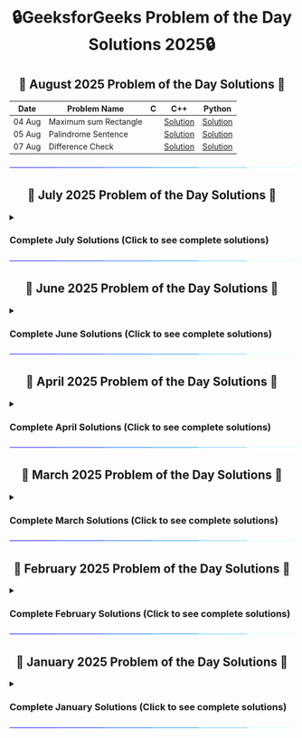 <h1 align = 'center'>🔒GeeksforGeeks Problem of the Day Solutions 2025🔒</h1>


<div style="margin-top: 20px;">
  <h2 align = 'center'>📅 August 2025 Problem of the Day Solutions 📅</h2>
    <!--  <details>
    <summary><h3>Complete August Solutions (Click to see complete solutions)</h3></summary>  -->
  <div align = 'center'>
 
   
  | Date    | Problem Name              | C        |  C++     | Python   |
  |---------|---------------------------|----------|----------|----------|
  | 04 Aug  | Maximum sum Rectangle |  | [Solution](https://github.com/prakharmishra2002/GFG-POTD-Solution/blob/main/August%202025/04.cpp) | [Solution](https://github.com/prakharmishra2002/GFG-POTD-Solution/blob/main/August%202025/04.py) |
  | 05 Aug  | Palindrome Sentence |  | [Solution](https://github.com/prakharmishra2002/GFG-POTD-Solution/blob/main/August%202025/05.cpp) | [Solution](https://github.com/prakharmishra2002/GFG-POTD-Solution/blob/main/August%202025/05.py) |
  | 07 Aug  | Difference Check |  | [Solution](https://github.com/prakharmishra2002/GFG-POTD-Solution/blob/main/August%202025/07.cpp) | [Solution](https://github.com/prakharmishra2002/GFG-POTD-Solution/blob/main/August%202025/07.py) |

  </div> 
  <!-- </details> -->
   <img align="center" src="https://github.com/prakharmishra2002/Leet-Code-POTD-Solutions/blob/main/SparkleLine.gif" alt="Coding" height="10">
</div>


<div style="margin-top: 20px;">
  <h2 align = 'center'>📅 July 2025 Problem of the Day Solutions 📅</h2>
    <details>
    <summary><h3>Complete July Solutions (Click to see complete solutions)</h3></summary>  
  <div align = 'center'>
 
   
  | Date    | Problem Name              | C        |  C++     | Python   |
  |---------|---------------------------|----------|----------|----------|
  | 03 Jul  | Longest Substring with K Uniques |  | [Solution](https://github.com/prakharmishra2002/GFG-POTD-Solution/blob/main/July%202025/03.cpp) | [Solution](https://github.com/prakharmishra2002/GFG-POTD-Solution/blob/main/July%202025/03.py) |
  | 04 Jul  | Subarrays With At Most K Distinct Integers |  | [Solution](https://github.com/prakharmishra2002/GFG-POTD-Solution/blob/main/July%202025/04.cpp) | [Solution](https://github.com/prakharmishra2002/GFG-POTD-Solution/blob/main/July%202025/04.py) |
  | 06 Jul  | Maximum Sum Combination |  | [Solution](https://github.com/prakharmishra2002/GFG-POTD-Solution/blob/main/July%202025/05.cpp) | [Solution](https://github.com/prakharmishra2002/GFG-POTD-Solution/blob/main/July%202025/05.py) |
  | 07 Jul  | Next Greater Element in Circular Array |  | [Solution](https://github.com/prakharmishra2002/GFG-POTD-Solution/blob/main/July%202025/07.cpp) | [Solution](https://github.com/prakharmishra2002/GFG-POTD-Solution/blob/main/July%202025/07.py) |
  | 08 Jul  | Next element with greater frequency |  | [Solution](https://github.com/prakharmishra2002/GFG-POTD-Solution/blob/main/July%202025/08.cpp) | [Solution](https://github.com/prakharmishra2002/GFG-POTD-Solution/blob/main/July%202025/08.py) |
  | 09 Jul  | Sum of subarray minimum |  | [Solution](https://github.com/prakharmishra2002/GFG-POTD-Solution/blob/main/July%202025/09.cpp) | [Solution](https://github.com/prakharmishra2002/GFG-POTD-Solution/blob/main/July%202025/09.py) |
  | 11 Jul  | Trail of ones |  | [Solution](https://github.com/prakharmishra2002/GFG-POTD-Solution/blob/main/July%202025/11.cpp) | [Solution](https://github.com/prakharmishra2002/GFG-POTD-Solution/blob/main/July%202025/11.py) |
  | 12 Jul  | Gold Mine Problem |  | [Solution](https://github.com/prakharmishra2002/GFG-POTD-Solution/blob/main/July%202025/12.cpp) | [Solution](https://github.com/prakharmishra2002/GFG-POTD-Solution/blob/main/July%202025/12.py) |
  | 23 Jul  | Sum of Subarrays |  | [Solution](https://github.com/prakharmishra2002/GFG-POTD-Solution/blob/main/July%202025/23.cpp) | [Solution](https://github.com/prakharmishra2002/GFG-POTD-Solution/blob/main/July%202025/23.py) |
  | 24 Jul  | Last Moment Before All Ants Fall Out |  | [Solution](https://github.com/prakharmishra2002/GFG-POTD-Solution/blob/main/July%202025/24.cpp) | [Solution](https://github.com/prakharmishra2002/GFG-POTD-Solution/blob/main/July%202025/24.py) |
  | 25 Jul  | Max Circular Subarray Sum |  | [Solution](https://github.com/prakharmishra2002/GFG-POTD-Solution/blob/main/July%202025/25.cpp) | [Solution](https://github.com/prakharmishra2002/GFG-POTD-Solution/blob/main/July%202025/25.py) |
  | 26 Jul  | Majority Element II |  | [Solution](https://github.com/prakharmishra2002/GFG-POTD-Solution/blob/main/July%202025/26.cpp) | [Solution](https://github.com/prakharmishra2002/GFG-POTD-Solution/blob/main/July%202025/26.py) |
  | 28 Jul  | Make Matrix Beautiful | [Solution](https://github.com/prakharmishra2002/GFG-POTD-Solution/blob/main/July%202025/28.c) | [Solution](https://github.com/prakharmishra2002/GFG-POTD-Solution/blob/main/July%202025/28.cpp) | [Solution](https://github.com/prakharmishra2002/GFG-POTD-Solution/blob/main/July%202025/28.py) |
  | 31 Jul  | Powerful Integer |  | [Solution](https://github.com/prakharmishra2002/GFG-POTD-Solution/blob/main/July%202025/31.cpp) | [Solution](https://github.com/prakharmishra2002/GFG-POTD-Solution/blob/main/July%202025/31.py) |

  </div> 
  </details> 
   <img align="center" src="https://github.com/prakharmishra2002/Leet-Code-POTD-Solutions/blob/main/SparkleLine.gif" alt="Coding" height="10">
</div>



<div style="margin-top: 20px;">
  <h2 align = 'center'>📅 June 2025 Problem of the Day Solutions 📅</h2>
      <details>
    <summary><h3>Complete June Solutions (Click to see complete solutions)</h3></summary>
  <div align = 'center'>
 
   
  | Date    | Problem Name              | C        |  C++     | Python   |
  |---------|---------------------------|----------|----------|----------|
  | 01 Jun  | Count pairs Sum in matrices |  | [Solution](https://github.com/prakharmishra2002/GFG-POTD-Solution/blob/main/June%202025/01.cpp) | [Solution](https://github.com/prakharmishra2002/GFG-POTD-Solution/blob/main/June%202025/01.py) |
  | 02 Jun  | Unique Paths in a Grid |  | [Solution](https://github.com/prakharmishra2002/GFG-POTD-Solution/blob/main/June%202025/02.cpp) | [Solution](https://github.com/prakharmishra2002/GFG-POTD-Solution/blob/main/June%202025/02.py) |
  | 03 Jun  | Substrings with K Distinct |  | [Solution](https://github.com/prakharmishra2002/GFG-POTD-Solution/blob/main/June%202025/03.cpp) | [Solution](https://github.com/prakharmishra2002/GFG-POTD-Solution/blob/main/June%202025/03.py) |
  | 04 Jun  | LCS of three Strings |  | [Solution](https://github.com/prakharmishra2002/GFG-POTD-Solution/blob/main/June%202025/04.cpp) | [Solution](https://github.com/prakharmishra2002/GFG-POTD-Solution/blob/main/June%202025/04.py) |
  | 05 Jun  | Count the paths |  | [Solution](https://github.com/prakharmishra2002/GFG-POTD-Solution/blob/main/June%202025/05.cpp) | [Solution](https://github.com/prakharmishra2002/GFG-POTD-Solution/blob/main/June%202025/05.py) |
  | 06 Jun  | Search Pattern (Rabin-Karp Algorithm) |  | [Solution](https://github.com/prakharmishra2002/GFG-POTD-Solution/blob/main/June%202025/06.cpp) | [Solution](https://github.com/prakharmishra2002/GFG-POTD-Solution/blob/main/June%202025/06.py) |
  | 07 Jun  | Longest Span in two Binary Arrays |  | [Solution](https://github.com/prakharmishra2002/GFG-POTD-Solution/blob/main/June%202025/07.cpp) | [Solution](https://github.com/prakharmishra2002/GFG-POTD-Solution/blob/main/June%202025/07.py) |
  | 08 Jun  | Sum-String |  | [Solution](https://github.com/prakharmishra2002/GFG-POTD-Solution/blob/main/June%202025/08.cpp) | [Solution](https://github.com/prakharmishra2002/GFG-POTD-Solution/blob/main/June%202025/08.py) |
  | 09 Jun  | BST with Dead End |  | [Solution](https://github.com/prakharmishra2002/GFG-POTD-Solution/blob/main/June%202025/09.cpp) | [Solution](https://github.com/prakharmishra2002/GFG-POTD-Solution/blob/main/June%202025/09.py) |
  | 10 Jun  | Exactly one swap |  | [Solution](https://github.com/prakharmishra2002/GFG-POTD-Solution/blob/main/June%202025/10.cpp) | [Solution](https://github.com/prakharmishra2002/GFG-POTD-Solution/blob/main/June%202025/10.py) |
  | 11 Jun  | Remove the balls |  | [Solution](https://github.com/prakharmishra2002/GFG-POTD-Solution/blob/main/June%202025/11.cpp) | [Solution](https://github.com/prakharmishra2002/GFG-POTD-Solution/blob/main/June%202025/11.py) |
  | 12 Jun  | K closest elements |  | [Solution](https://github.com/prakharmishra2002/GFG-POTD-Solution/blob/main/June%202025/12.cpp) | [Solution](https://github.com/prakharmishra2002/GFG-POTD-Solution/blob/main/June%202025/12.py) |
  | 13 Jun  | Koko Eating Bananas |  | [Solution](https://github.com/prakharmishra2002/GFG-POTD-Solution/blob/main/June%202025/13.cpp) | [Solution](https://github.com/prakharmishra2002/GFG-POTD-Solution/blob/main/June%202025/13.py) |
  | 14 Jun  | Symmetric Tree |  | [Solution](https://github.com/prakharmishra2002/GFG-POTD-Solution/blob/main/June%202025/14.cpp) | [Solution](https://github.com/prakharmishra2002/GFG-POTD-Solution/blob/main/June%202025/14.py) |
  | 16 Jun  | Equalize the Towers |  | [Solution](https://github.com/prakharmishra2002/GFG-POTD-Solution/blob/main/June%202025/16.cpp) | [Solution](https://github.com/prakharmishra2002/GFG-POTD-Solution/blob/main/June%202025/16.py) |
  | 17 Jun  | Coin Piles |  | [Solution](https://github.com/prakharmishra2002/GFG-POTD-Solution/blob/main/June%202025/17.cpp) | [Solution](https://github.com/prakharmishra2002/GFG-POTD-Solution/blob/main/June%202025/17.py) |
  | 20 Jun  | Group Balls by Sequence |  | [Solution](https://github.com/prakharmishra2002/GFG-POTD-Solution/blob/main/June%202025/20.cpp) | [Solution](https://github.com/prakharmishra2002/GFG-POTD-Solution/blob/main/June%202025/20.py) |
  | 21 Jun  | Police and Thieves |  | [Solution](https://github.com/prakharmishra2002/GFG-POTD-Solution/blob/main/June%202025/21.cpp) | [Solution](https://github.com/prakharmishra2002/GFG-POTD-Solution/blob/main/June%202025/21.py) |
  | 24 Jun  | Lexicographically Largest String After K Deletions |  | [Solution](https://github.com/prakharmishra2002/GFG-POTD-Solution/blob/main/June%202025/24.cpp) | [Solution](https://github.com/prakharmishra2002/GFG-POTD-Solution/blob/main/June%202025/24.py) |
  | 26 Jun  | Game with String |  | [Solution](https://github.com/prakharmishra2002/GFG-POTD-Solution/blob/main/June%202025/26.cpp) | [Solution](https://github.com/prakharmishra2002/GFG-POTD-Solution/blob/main/June%202025/26.py) |
  | 30 Jun  | Max min Height |  | [Solution](https://github.com/prakharmishra2002/GFG-POTD-Solution/blob/main/June%202025/30.cpp) | [Solution](https://github.com/prakharmishra2002/GFG-POTD-Solution/blob/main/June%202025/30.py) |

  </div> 
  </details>
   <img align="center" src="https://github.com/prakharmishra2002/Leet-Code-POTD-Solutions/blob/main/SparkleLine.gif" alt="Coding" height="10">
</div>



<div style="margin-top: 20px;">
  <h2 align = 'center'>📅 April 2025 Problem of the Day Solutions 📅</h2>
      <details>
    <summary><h3>Complete April Solutions (Click to see complete solutions)</h3></summary>

  <div align = 'center'>
 
   
  | Date    | Problem Name              | C        |  C++     | Python   |
  |---------|---------------------------|----------|----------|----------|
  | 01 Apr  | DFS of Graph |  | [Solution](https://github.com/prakharmishra2002/GFG-POTD-Solution/blob/main/April%202025/01.cpp) | [Solution](https://github.com/prakharmishra2002/GFG-POTD-Solution/blob/main/April%202025/01.py) |
  | 02 Apr  | BFS of graph |  | [Solution](https://github.com/prakharmishra2002/GFG-POTD-Solution/blob/main/April%202025/02.cpp) | [Solution](https://github.com/prakharmishra2002/GFG-POTD-Solution/blob/main/April%202025/02.py) |
  | 03 Apr  | Rotten Oranges |  | [Solution](https://github.com/prakharmishra2002/GFG-POTD-Solution/blob/main/April%202025/03.cpp) | [Solution](https://github.com/prakharmishra2002/GFG-POTD-Solution/blob/main/April%202025/03.py) |
  | 04 Apr  | Undirected Graph Cycle |  | [Solution](https://github.com/prakharmishra2002/GFG-POTD-Solution/blob/main/April%202025/04.cpp) | [Solution](https://github.com/prakharmishra2002/GFG-POTD-Solution/blob/main/April%202025/04.py) |
  | 05 Apr  | Find the number of islands |  | [Solution](https://github.com/prakharmishra2002/GFG-POTD-Solution/blob/main/April%202025/05.cpp) | [Solution](https://github.com/prakharmishra2002/GFG-POTD-Solution/blob/main/April%202025/05.py) |
  | 06 Apr  | Topological Sort |  | [Solution](https://github.com/prakharmishra2002/GFG-POTD-Solution/blob/main/April%202025/06.cpp) | [Solution](https://github.com/prakharmishra2002/GFG-POTD-Solution/blob/main/April%202025/06.py) |
  | 07 Apr  | Directed Graph Cycle | [Solution](https://github.com/prakharmishra2002/GFG-POTD-Solution/blob/main/April%202025/07.c) | [Solution](https://github.com/prakharmishra2002/GFG-POTD-Solution/blob/main/April%202025/07.cpp) | [Solution](https://github.com/prakharmishra2002/GFG-POTD-Solution/blob/main/April%202025/07.py) |
  | 08 Apr  | Bridge edge in a graph |  | [Solution](https://github.com/prakharmishra2002/GFG-POTD-Solution/blob/main/April%202025/08.cpp) | [Solution](https://github.com/prakharmishra2002/GFG-POTD-Solution/blob/main/April%202025/08.py) |
  | 09 Apr  | Articulation Point - II |  | [Solution](https://github.com/prakharmishra2002/GFG-POTD-Solution/blob/main/April%202025/09.cpp) | [Solution](https://github.com/prakharmishra2002/GFG-POTD-Solution/blob/main/April%202025/09.py) |
  | 10 Apr  | Minimum cost to connect all houses in a city |  | [Solution](https://github.com/prakharmishra2002/GFG-POTD-Solution/blob/main/April%202025/10.cpp) | [Solution](https://github.com/prakharmishra2002/GFG-POTD-Solution/blob/main/April%202025/10.py) |
  | 11 Apr  | Dijkstra Algorithm |  | [Solution](https://github.com/prakharmishra2002/GFG-POTD-Solution/blob/main/April%202025/11.cpp) | [Solution](https://github.com/prakharmishra2002/GFG-POTD-Solution/blob/main/April%202025/11.py) |
  | 12 Apr  | Flood fill Algorithm |  | [Solution](https://github.com/prakharmishra2002/GFG-POTD-Solution/blob/main/April%202025/12.cpp) | [Solution](https://github.com/prakharmishra2002/GFG-POTD-Solution/blob/main/April%202025/12.py) |
  | 13 Apr  | Clone an Undirected Graph |  | [Solution](https://github.com/prakharmishra2002/GFG-POTD-Solution/blob/main/April%202025/13.cpp) | [Solution](https://github.com/prakharmishra2002/GFG-POTD-Solution/blob/main/April%202025/13.py) |
  | 14 Apr  | Alien Dictionary |  | [Solution](https://github.com/prakharmishra2002/GFG-POTD-Solution/blob/main/April%202025/14.cpp) | [Solution](https://github.com/prakharmishra2002/GFG-POTD-Solution/blob/main/April%202025/14.py) |
  | 15 Apr  | Bellman-Ford |  | [Solution](https://github.com/prakharmishra2002/GFG-POTD-Solution/blob/main/April%202025/15.cpp) | [Solution](https://github.com/prakharmishra2002/GFG-POTD-Solution/blob/main/April%202025/15.py) |
  | 16 Apr  | Floyd Warshall |  | [Solution](https://github.com/prakharmishra2002/GFG-POTD-Solution/blob/main/April%202025/16.cpp) | [Solution](https://github.com/prakharmishra2002/GFG-POTD-Solution/blob/main/April%202025/16.py) |
  | 17 Apr  | Minimum Weight Cycle |  | [Solution](https://github.com/prakharmishra2002/GFG-POTD-Solution/blob/main/April%202025/17.cpp) | [Solution](https://github.com/prakharmishra2002/GFG-POTD-Solution/blob/main/April%202025/17.py) |
  | 18 Apr  | Implement Trie |  | [Solution](https://github.com/prakharmishra2002/GFG-POTD-Solution/blob/main/April%202025/18.cpp) | [Solution](https://github.com/prakharmishra2002/GFG-POTD-Solution/blob/main/April%202025/18.py) |
  | 19 Apr  | Maximum XOR of two numbers in an array |  | [Solution](https://github.com/prakharmishra2002/GFG-POTD-Solution/blob/main/April%202025/19.cpp) | [Solution](https://github.com/prakharmishra2002/GFG-POTD-Solution/blob/main/April%202025/19.py) |
  | 20 Apr  | Find Only Repetitive Element from 1 to n-1 |  | [Solution](https://github.com/prakharmishra2002/GFG-POTD-Solution/blob/main/April%202025/20.cpp) | [Solution](https://github.com/prakharmishra2002/GFG-POTD-Solution/blob/main/April%202025/20.py) |
  | 21 Apr  | Missing in Array |  | [Solution](https://github.com/prakharmishra2002/GFG-POTD-Solution/blob/main/April%202025/21.cpp) | [Solution](https://github.com/prakharmishra2002/GFG-POTD-Solution/blob/main/April%202025/21.py) |
  | 22 Apr  | Unique Number I |  | [Solution](https://github.com/prakharmishra2002/GFG-POTD-Solution/blob/main/April%202025/22.cpp) | [Solution](https://github.com/prakharmishra2002/GFG-POTD-Solution/blob/main/April%202025/22.py) |
  | 23 Apr  | Unique Number II |  | [Solution](https://github.com/prakharmishra2002/GFG-POTD-Solution/blob/main/April%202025/23.cpp) | [Solution](https://github.com/prakharmishra2002/GFG-POTD-Solution/blob/main/April%202025/23.py) |
  | 24 Apr  | Unique Number III |  | [Solution](https://github.com/prakharmishra2002/GFG-POTD-Solution/blob/main/April%202025/24.cpp) | [Solution](https://github.com/prakharmishra2002/GFG-POTD-Solution/blob/main/April%202025/24.py) |
  | 26 Apr  | Is Binary Tree Heap | [Solution](https://github.com/prakharmishra2002/GFG-POTD-Solution/blob/main/April%202025/26.c) | [Solution](https://github.com/prakharmishra2002/GFG-POTD-Solution/blob/main/April%202025/26.cpp) | [Solution](https://github.com/prakharmishra2002/GFG-POTD-Solution/blob/main/April%202025/26.py) |
  | 27 Apr  | Multiply two strings |  | [Solution](https://github.com/prakharmishra2002/GFG-POTD-Solution/blob/main/April%202025/27.cpp) | [Solution](https://github.com/prakharmishra2002/GFG-POTD-Solution/blob/main/April%202025/27.py) |

  </div> 
  </details>
   <img align="center" src="https://github.com/prakharmishra2002/Leet-Code-POTD-Solutions/blob/main/SparkleLine.gif" alt="Coding" height="10">
</div>



<div style="margin-top: 20px;">
  <h2 align = 'center'>📅 March 2025 Problem of the Day Solutions 📅</h2>
    <details>
    <summary><h3>Complete March Solutions (Click to see complete solutions)</h3></summary>
   
  <div align = 'center'>
    
  | Date    | Problem Name              | C        |  C++     | Python   |
  |---------|---------------------------|----------|----------|----------|
  | 01 Mar  | Decode the string |  | [Solution](https://github.com/prakharmishra2002/GFG-POTD-Solution/blob/main/March%202025/01.cpp) | [Solution](https://github.com/prakharmishra2002/GFG-POTD-Solution/blob/main/March%202025/01.py) |
  | 02 Mar  | K Sized Subarray Maximum |  | [Solution](https://github.com/prakharmishra2002/GFG-POTD-Solution/blob/main/March%202025/02.cpp) | [Solution](https://github.com/prakharmishra2002/GFG-POTD-Solution/blob/main/March%202025/02.py) |
  | 03 Mar  | Longest Bounded-Difference Subarray |  | [Solution](https://github.com/prakharmishra2002/GFG-POTD-Solution/blob/main/March%202025/03.cpp) | [Solution](https://github.com/prakharmishra2002/GFG-POTD-Solution/blob/main/March%202025/03.py) |
  | 04 Mar  | Longest Increasing Subsequence |  | [Solution](https://github.com/prakharmishra2002/GFG-POTD-Solution/blob/main/March%202025/04.cpp) | [Solution](https://github.com/prakharmishra2002/GFG-POTD-Solution/blob/main/March%202025/04.py) |
  | 05 Mar  | Longest String Chain |  | [Solution](https://github.com/prakharmishra2002/GFG-POTD-Solution/blob/main/March%202025/05.cpp) | [Solution](https://github.com/prakharmishra2002/GFG-POTD-Solution/blob/main/March%202025/05.py) |
  | 06 Mar  | Longest Common Subsequence |  | [Solution](https://github.com/prakharmishra2002/GFG-POTD-Solution/blob/main/March%202025/06.cpp) | [Solution](https://github.com/prakharmishra2002/GFG-POTD-Solution/blob/main/March%202025/06.py) |
  | 07 Mar  | Longest Palindromic Subsequence |  | [Solution](https://github.com/prakharmishra2002/GFG-POTD-Solution/blob/main/March%202025/07.cpp) | [Solution](https://github.com/prakharmishra2002/GFG-POTD-Solution/blob/main/March%202025/07.py) |
  | 08 Mar  | Longest Palindrome in a String |  | [Solution](https://github.com/prakharmishra2002/GFG-POTD-Solution/blob/main/March%202025/08.cpp) | [Solution](https://github.com/prakharmishra2002/GFG-POTD-Solution/blob/main/March%202025/08.py) |
  | 09 Mar  | Palindrome SubStrings |  | [Solution](https://github.com/prakharmishra2002/GFG-POTD-Solution/blob/main/March%202025/09.cpp) | [Solution](https://github.com/prakharmishra2002/GFG-POTD-Solution/blob/main/March%202025/09.py) |
  | 10 Mar  | Edit Distance |  | [Solution](https://github.com/prakharmishra2002/GFG-POTD-Solution/blob/main/March%202025/10.cpp) | [Solution](https://github.com/prakharmishra2002/GFG-POTD-Solution/blob/main/March%202025/10.py) |
  | 11 Mar  | Ways to Reach the n'th Stair |  | [Solution](https://github.com/prakharmishra2002/GFG-POTD-Solution/blob/main/March%202025/11.cpp) | [Solution](https://github.com/prakharmishra2002/GFG-POTD-Solution/blob/main/March%202025/11.py) |
  | 12 Mar  | Min Cost Climbing Stairs |  | [Solution](https://github.com/prakharmishra2002/GFG-POTD-Solution/blob/main/March%202025/12.cpp) | [Solution](https://github.com/prakharmishra2002/GFG-POTD-Solution/blob/main/March%202025/12.py) |
  | 13 Mar  | 0 - 1 Knapsack Problem |  | [Solution](https://github.com/prakharmishra2002/GFG-POTD-Solution/blob/main/March%202025/13.cpp) | [Solution](https://github.com/prakharmishra2002/GFG-POTD-Solution/blob/main/March%202025/13.py) |
  | 14 Mar  | Coin Change (Count Ways) |  | [Solution](https://github.com/prakharmishra2002/GFG-POTD-Solution/blob/main/March%202025/14.cpp) | [Solution](https://github.com/prakharmishra2002/GFG-POTD-Solution/blob/main/March%202025/14.py) |
  | 15 Mar  | Coin Change (Minimum Coins) |  | [Solution](https://github.com/prakharmishra2002/GFG-POTD-Solution/blob/main/March%202025/15.cpp) | [Solution](https://github.com/prakharmishra2002/GFG-POTD-Solution/blob/main/March%202025/15.py) |
  | 16 Mar  | Minimum Jumps |  | [Solution](https://github.com/prakharmishra2002/GFG-POTD-Solution/blob/main/March%202025/16.cpp) | [Solution](https://github.com/prakharmishra2002/GFG-POTD-Solution/blob/main/March%202025/16.py) |
  | 17 Mar  | Subset Sum Problem |  | [Solution](https://github.com/prakharmishra2002/GFG-POTD-Solution/blob/main/March%202025/17.cpp) | [Solution](https://github.com/prakharmishra2002/GFG-POTD-Solution/blob/main/March%202025/17.py) |
  | 18 Mar  | Partition Equal Subset Sum |  | [Solution](https://github.com/prakharmishra2002/GFG-POTD-Solution/blob/main/March%202025/18.cpp) | [Solution](https://github.com/prakharmishra2002/GFG-POTD-Solution/blob/main/March%202025/18.py) |
  | 19 Mar  | Stock Buy and Sell – Max K Transactions Allowed |  | [Solution](https://github.com/prakharmishra2002/GFG-POTD-Solution/blob/main/March%202025/19.cpp) | [Solution](https://github.com/prakharmishra2002/GFG-POTD-Solution/blob/main/March%202025/19.py) |
  | 20 Mar  | Stock Buy and Sell – Max 2 Transactions Allowed |  | [Solution](https://github.com/prakharmishra2002/GFG-POTD-Solution/blob/main/March%202025/20.cpp) | [Solution](https://github.com/prakharmishra2002/GFG-POTD-Solution/blob/main/March%202025/20.py) |
  | 21 Mar  | Stickler Thief I  |  | [Solution](https://github.com/prakharmishra2002/GFG-POTD-Solution/blob/main/March%202025/21.cpp) | [Solution](https://github.com/prakharmishra2002/GFG-POTD-Solution/blob/main/March%202025/21.py) |
  | 22 Mar  | Stickler Thief II  |   | [Solution](https://github.com/prakharmishra2002/GFG-POTD-Solution/blob/main/March%202025/22.cpp) | [Solution](https://github.com/prakharmishra2002/GFG-POTD-Solution/blob/main/March%202025/22.py) |
  | 23 Mar  | Total Decoding Messages  |   | [Solution](https://github.com/prakharmishra2002/GFG-POTD-Solution/blob/main/March%202025/23.cpp) | [Solution](https://github.com/prakharmishra2002/GFG-POTD-Solution/blob/main/March%202025/23.py) |
  | 24 Mar  | Matrix Chain Multiplication |   | [Solution](https://github.com/prakharmishra2002/GFG-POTD-Solution/blob/main/March%202025/24.cpp) | [Solution](https://github.com/prakharmishra2002/GFG-POTD-Solution/blob/main/March%202025/24.py) |
  | 25 Mar  | Boolean Parenthesization |   | [Solution](https://github.com/prakharmishra2002/GFG-POTD-Solution/blob/main/March%202025/25.cpp) | [Solution](https://github.com/prakharmishra2002/GFG-POTD-Solution/blob/main/March%202025/25.py) |
  | 26 Mar  | Word Break |   | [Solution](https://github.com/prakharmishra2002/GFG-POTD-Solution/blob/main/March%202025/26.cpp) | [Solution](https://github.com/prakharmishra2002/GFG-POTD-Solution/blob/main/March%202025/26.py) |
  | 27 Mar  | Minimum Platforms |   | [Solution](https://github.com/prakharmishra2002/GFG-POTD-Solution/blob/main/March%202025/27.cpp) | [Solution](https://github.com/prakharmishra2002/GFG-POTD-Solution/blob/main/March%202025/27.py) |
  | 28 Mar  | Activity Selection |   | [Solution](https://github.com/prakharmishra2002/GFG-POTD-Solution/blob/main/March%202025/28.cpp) | [Solution](https://github.com/prakharmishra2002/GFG-POTD-Solution/blob/main/March%202025/28.py) |
  | 29 Mar  | Job Sequencing Problem |   | [Solution](https://github.com/prakharmishra2002/GFG-POTD-Solution/blob/main/March%202025/29.cpp) | [Solution](https://github.com/prakharmishra2002/GFG-POTD-Solution/blob/main/March%202025/29.py) |
  | 30 Mar  | Gas Station |   | [Solution](https://github.com/prakharmishra2002/GFG-POTD-Solution/blob/main/March%202025/30.cpp) | [Solution](https://github.com/prakharmishra2002/GFG-POTD-Solution/blob/main/March%202025/30.py) |
  | 31 Mar  | Maximize partitions in a String |   | [Solution](https://github.com/prakharmishra2002/GFG-POTD-Solution/blob/main/March%202025/31.cpp) | [Solution](https://github.com/prakharmishra2002/GFG-POTD-Solution/blob/main/March%202025/31.py) |

  </div> 
    </details>
   <img align="center" src="https://github.com/prakharmishra2002/Leet-Code-POTD-Solutions/blob/main/SparkleLine.gif" alt="Coding" height="10">
</div>


<div style="margin-top: 20px;">
  <h2 align = 'center'>📅 February 2025 Problem of the Day Solutions 📅</h2>
  <details>
  <summary><h3>Complete February Solutions (Click to see complete solutions)</h3></summary>
   
  <div align = 'center'>
    
  | Date    | Problem Name              | C        |  C++     | Python   |
  |---------|---------------------------|----------|----------|----------|
  | 01 Feb  | Word Search |  | [Solution](https://github.com/prakharmishra2002/GFG-POTD-Solution/blob/main/Februrary%202025/01.cpp) | [Solution](https://github.com/prakharmishra2002/GFG-POTD-Solution/blob/main/Februrary%202025/01.py) |
  | 02 Feb  | Level order traversal |  | [Solution](https://github.com/prakharmishra2002/GFG-POTD-Solution/blob/main/Februrary%202025/02.cpp) | [Solution](https://github.com/prakharmishra2002/GFG-POTD-Solution/blob/main/Februrary%202025/02.py) |
  | 03 Feb  | Height of Binary Tree | [Solution](https://github.com/prakharmishra2002/GFG-POTD-Solution/blob/main/Februrary%202025/03.c) | [Solution](https://github.com/prakharmishra2002/GFG-POTD-Solution/blob/main/Februrary%202025/03.cpp) | [Solution](https://github.com/prakharmishra2002/GFG-POTD-Solution/blob/main/Februrary%202025/03.py) |
  | 04 Feb  | Diameter of a Binary Tree | [Solution](https://github.com/prakharmishra2002/GFG-POTD-Solution/blob/main/Februrary%202025/04.c) | [Solution](https://github.com/prakharmishra2002/GFG-POTD-Solution/blob/main/Februrary%202025/04.cpp) | [Solution](https://github.com/prakharmishra2002/GFG-POTD-Solution/blob/main/Februrary%202025/04.py) |
  | 05 Feb  | Mirror Tree | [Solution](https://github.com/prakharmishra2002/GFG-POTD-Solution/blob/main/Februrary%202025/05.c) | [Solution](https://github.com/prakharmishra2002/GFG-POTD-Solution/blob/main/Februrary%202025/05.cpp) | [Solution](https://github.com/prakharmishra2002/GFG-POTD-Solution/blob/main/Februrary%202025/05.py) |
  | 06 Feb  | Construct Tree from Inorder & Preorder |  | [Solution](https://github.com/prakharmishra2002/GFG-POTD-Solution/blob/main/Februrary%202025/06.cpp) | [Solution](https://github.com/prakharmishra2002/GFG-POTD-Solution/blob/main/Februrary%202025/06.py) |
  | 07 Feb  | Inorder Traversal |  | [Solution](https://github.com/prakharmishra2002/GFG-POTD-Solution/blob/main/Februrary%202025/07.cpp) | [Solution](https://github.com/prakharmishra2002/GFG-POTD-Solution/blob/main/Februrary%202025/07.py) |
  | 08 Feb  | Tree Boundary Traversal |  |  | [Solution](https://github.com/prakharmishra2002/GFG-POTD-Solution/blob/main/Februrary%202025/08.py) |
  | 09 Feb  | Maximum path sum from any node |  | [Solution](https://github.com/prakharmishra2002/GFG-POTD-Solution/blob/main/Februrary%202025/09.cpp) | [Solution](https://github.com/prakharmishra2002/GFG-POTD-Solution/blob/main/Februrary%202025/09.py) |
  | 10 Feb  | K Sum Paths |  | [Solution](https://github.com/prakharmishra2002/GFG-POTD-Solution/blob/main/Februrary%202025/10.cpp) | [Solution](https://github.com/prakharmishra2002/GFG-POTD-Solution/blob/main/Februrary%202025/10.py) |
  | 11 Feb  | Check for BST |  | [Solution](https://github.com/prakharmishra2002/GFG-POTD-Solution/blob/main/Februrary%202025/11.cpp) | [Solution](https://github.com/prakharmishra2002/GFG-POTD-Solution/blob/main/Februrary%202025/11.py) |
  | 12 Feb  | k-th Smallest in BST | [Solution](https://github.com/prakharmishra2002/GFG-POTD-Solution/blob/main/Februrary%202025/12.c) | [Solution](https://github.com/prakharmishra2002/GFG-POTD-Solution/blob/main/Februrary%202025/12.cpp) | [Solution](https://github.com/prakharmishra2002/GFG-POTD-Solution/blob/main/Februrary%202025/12.py) |
  | 13 Feb  | Pair Sum in BST |  | [Solution](https://github.com/prakharmishra2002/GFG-POTD-Solution/blob/main/Februrary%202025/13.cpp) | [Solution](https://github.com/prakharmishra2002/GFG-POTD-Solution/blob/main/Februrary%202025/13.py) |
  | 14 Feb  | Fixing Two nodes of a BST |  | [Solution](https://github.com/prakharmishra2002/GFG-POTD-Solution/blob/main/Februrary%202025/14.cpp) | [Solution](https://github.com/prakharmishra2002/GFG-POTD-Solution/blob/main/Februrary%202025/14.py) |
  | 15 Feb  | Lowest Common Ancestor in a BST |  | [Solution](https://github.com/prakharmishra2002/GFG-POTD-Solution/blob/main/Februrary%202025/15.cpp) | [Solution](https://github.com/prakharmishra2002/GFG-POTD-Solution/blob/main/Februrary%202025/15.py) |
  | 16 Feb  | Serialize and deserialize a binary tree |  | [Solution](https://github.com/prakharmishra2002/GFG-POTD-Solution/blob/main/Februrary%202025/16.cpp) | [Solution](https://github.com/prakharmishra2002/GFG-POTD-Solution/blob/main/Februrary%202025/16.py) |
  | 17 Feb  | K Largest Elements |  | [Solution](https://github.com/prakharmishra2002/GFG-POTD-Solution/blob/main/Februrary%202025/17.cpp) | [Solution](https://github.com/prakharmishra2002/GFG-POTD-Solution/blob/main/Februrary%202025/17.py) |
  | 18 Feb  | K Closest Points to Origin |  | [Solution](https://github.com/prakharmishra2002/GFG-POTD-Solution/blob/main/Februrary%202025/18.cpp) | [Solution](https://github.com/prakharmishra2002/GFG-POTD-Solution/blob/main/Februrary%202025/18.py) |
  | 19 Feb  | Merge K sorted linked lists |  | [Solution](https://github.com/prakharmishra2002/GFG-POTD-Solution/blob/main/Februrary%202025/19.cpp) | [Solution](https://github.com/prakharmishra2002/GFG-POTD-Solution/blob/main/Februrary%202025/19.py) |
  | 20 Feb  | Find median in a stream |  | [Solution](https://github.com/prakharmishra2002/GFG-POTD-Solution/blob/main/Februrary%202025/20.cpp) | [Solution](https://github.com/prakharmishra2002/GFG-POTD-Solution/blob/main/Februrary%202025/20.py) |
  | 21 Feb  | Parenthesis Checker |  | [Solution](https://github.com/prakharmishra2002/GFG-POTD-Solution/blob/main/Februrary%202025/21.cpp) | [Solution](https://github.com/prakharmishra2002/GFG-POTD-Solution/blob/main/Februrary%202025/21.py) |
  | 22 Feb  | Longest valid Parentheses |  | [Solution](https://github.com/prakharmishra2002/GFG-POTD-Solution/blob/main/Februrary%202025/22.cpp) | [Solution](https://github.com/prakharmishra2002/GFG-POTD-Solution/blob/main/Februrary%202025/22.py) |
  | 23 Feb  | Next Greater Element |  | [Solution](https://github.com/prakharmishra2002/GFG-POTD-Solution/blob/main/Februrary%202025/23.cpp) | [Solution](https://github.com/prakharmishra2002/GFG-POTD-Solution/blob/main/Februrary%202025/23.py) |
  | 24 Feb  | Stock span problem |  | [Solution](https://github.com/prakharmishra2002/GFG-POTD-Solution/blob/main/Februrary%202025/24.cpp) | [Solution](https://github.com/prakharmishra2002/GFG-POTD-Solution/blob/main/Februrary%202025/24.py) |
  | 25 Feb  | Histogram Max Rectangular Area |  | [Solution](https://github.com/prakharmishra2002/GFG-POTD-Solution/blob/main/Februrary%202025/25.cpp) | [Solution](https://github.com/prakharmishra2002/GFG-POTD-Solution/blob/main/Februrary%202025/25.py) |
  | 26 Feb  | Maximum of minimum for every window size |  | [Solution](https://github.com/prakharmishra2002/GFG-POTD-Solution/blob/main/Februrary%202025/26.cpp) | [Solution](https://github.com/prakharmishra2002/GFG-POTD-Solution/blob/main/Februrary%202025/26.py) |
  | 27 Feb  | Get Min from Stack |  | [Solution](https://github.com/prakharmishra2002/GFG-POTD-Solution/blob/main/Februrary%202025/27.cpp) | [Solution](https://github.com/prakharmishra2002/GFG-POTD-Solution/blob/main/Februrary%202025/27.py) |
  | 28 Feb  | Evaluation of Postfix Expression |  | [Solution](https://github.com/prakharmishra2002/GFG-POTD-Solution/blob/main/Februrary%202025/28.cpp) | [Solution](https://github.com/prakharmishra2002/GFG-POTD-Solution/blob/main/Februrary%202025/28.py) |

  </div> 
  </details>
   <img align="center" src="https://github.com/prakharmishra2002/Leet-Code-POTD-Solutions/blob/main/SparkleLine.gif" alt="Coding" height="10">
</div>



<div>
<h2 align = 'center'>📅 January 2025 Problem of the Day Solutions 📅</h2>

<details>
<summary><h3>Complete January Solutions (Click to see complete solutions)</h3></summary>
<div align = 'center'>

| Date    | Problem Name              | C        |  C++     | Python   |
|---------|---------------------------|----------|----------|----------|
| 01 Jan  | Print Anagrams Together  |  | [Solution](https://github.com/prakharmishra2002/GFG-POTD-Solution/blob/main/January%202025/01.cpp) | [Solution](https://github.com/prakharmishra2002/GFG-POTD-Solution/blob/main/January%202025/01.py) |
| 02 Jan  | Subarrays with sum K  |  | [Solution](https://github.com/prakharmishra2002/GFG-POTD-Solution/blob/main/January%202025/02.cpp) | [Solution](https://github.com/prakharmishra2002/GFG-POTD-Solution/blob/main/January%202025/02.py) |
| 03 Jan  | Count Subarrays with Given XOR  |  | [Solution](https://github.com/prakharmishra2002/GFG-POTD-Solution/blob/main/January%202025/03.cpp) | [Solution](https://github.com/prakharmishra2002/GFG-POTD-Solution/blob/main/January%202025/03.py) |
| 04 Jan  | Count All Triplets with Given Sum in Sorted Array  |  | [Solution](https://github.com/prakharmishra2002/GFG-POTD-Solution/blob/main/January%202025/04.cpp) | [Solution](https://github.com/prakharmishra2002/GFG-POTD-Solution/blob/main/January%202025/04.py) |
| 05 Jan  | Count Pairs Whose Sum is Less Than Target  |  | [Solution](https://github.com/prakharmishra2002/GFG-POTD-Solution/blob/main/January%202025/05.cpp) | [Solution](https://github.com/prakharmishra2002/GFG-POTD-Solution/blob/main/January%202025/05.py) |
| 06 Jan  | Sum Pair closest to target  |  | [Solution](https://github.com/prakharmishra2002/GFG-POTD-Solution/blob/main/January%202025/06.cpp) | [Solution](https://github.com/prakharmishra2002/GFG-POTD-Solution/blob/main/January%202025/06.py) |
| 07 Jan  | Pair with given sum in a sorted array  |  | [Solution](https://github.com/prakharmishra2002/GFG-POTD-Solution/blob/main/January%202025/07.cpp) | [Solution](https://github.com/prakharmishra2002/GFG-POTD-Solution/blob/main/January%202025/07.py) |
| 08 Jan  | Count the number of possible triangles  | [Solution](https://github.com/prakharmishra2002/GFG-POTD-Solution/blob/main/January%202025/08.c) | [Solution](https://github.com/prakharmishra2002/GFG-POTD-Solution/blob/main/January%202025/08.cpp) | [Solution](https://github.com/prakharmishra2002/GFG-POTD-Solution/blob/main/January%202025/08.py) |
| 09 Jan  | Indexes of Subarray Sum  |  | [Solution](https://github.com/prakharmishra2002/GFG-POTD-Solution/blob/main/January%202025/09.cpp) | [Solution](https://github.com/prakharmishra2002/GFG-POTD-Solution/blob/main/January%202025/09.py) |
| 10 Jan  | Count distinct elements in every window  |  | [Solution](https://github.com/prakharmishra2002/GFG-POTD-Solution/blob/main/January%202025/10.cpp) | [Solution](https://github.com/prakharmishra2002/GFG-POTD-Solution/blob/main/January%202025/10.py) |
| 11 Jan  | Longest substring with distinct characters  |  | [Solution](https://github.com/prakharmishra2002/GFG-POTD-Solution/blob/main/January%202025/11.cpp) | [Solution](https://github.com/prakharmishra2002/GFG-POTD-Solution/blob/main/January%202025/11.py) |
| 13 Jan  | Container With Most Water  |  | [Solution](https://github.com/prakharmishra2002/GFG-POTD-Solution/blob/main/January%202025/13.cpp) | [Solution](https://github.com/prakharmishra2002/GFG-POTD-Solution/blob/main/January%202025/13.py) |
| 15 Jan  | Longest Subarray with Sum K  |  | [Solution](https://github.com/prakharmishra2002/GFG-POTD-Solution/blob/main/January%202025/15.cpp) | [Solution](https://github.com/prakharmishra2002/GFG-POTD-Solution/blob/main/January%202025/15.py) |
| 16 Jan  | Largest Subarray of 0s and 1s  |  | [Solution](https://github.com/prakharmishra2002/GFG-POTD-Solution/blob/main/January%202025/16.cpp) | [Solution](https://github.com/prakharmishra2002/GFG-POTD-Solution/blob/main/January%202025/16.py) |
| 17 Jan  | Product array puzzle  |  | [Solution](https://github.com/prakharmishra2002/GFG-POTD-Solution/blob/main/January%202025/17.cpp) | [Solution](https://github.com/prakharmishra2002/GFG-POTD-Solution/blob/main/January%202025/17.py) |
| 18 Jan  | Reverse a linked list  |  | [Solution](https://github.com/prakharmishra2002/GFG-POTD-Solution/blob/main/January%202025/18.cpp) | [Solution](https://github.com/prakharmishra2002/GFG-POTD-Solution/blob/main/January%202025/18.py) |
| 19 Jan  | Rotate a Linked List  |  | [Solution](https://github.com/prakharmishra2002/GFG-POTD-Solution/blob/main/January%202025/19.cpp) | [Solution](https://github.com/prakharmishra2002/GFG-POTD-Solution/blob/main/January%202025/19.py) |
| 20 Jan  | Merge two sorted linked lists  | [Solution](https://github.com/prakharmishra2002/GFG-POTD-Solution/blob/main/January%202025/20.c) | [Solution](https://github.com/prakharmishra2002/GFG-POTD-Solution/blob/main/January%202025/20.cpp) | [Solution](https://github.com/prakharmishra2002/GFG-POTD-Solution/blob/main/January%202025/20.py) |
| 23 Jan  | clone-a-linked-list-with-next-and-random-pointer  |  | [Solution](https://github.com/prakharmishra2002/GFG-POTD-Solution/blob/main/January%202025/23.cpp) | [Solution](https://github.com/prakharmishra2002/GFG-POTD-Solution/blob/main/January%202025/23.py) |
| 24 Jan  | Detect Loop in linked list  |  | [Solution](https://github.com/prakharmishra2002/GFG-POTD-Solution/blob/main/January%202025/24.cpp) | [Solution](https://github.com/prakharmishra2002/GFG-POTD-Solution/blob/main/January%202025/24.py) |
| 25 Jan  | Find the first node of loop in linked list  |  | [Solution](https://github.com/prakharmishra2002/GFG-POTD-Solution/blob/main/January%202025/25.cpp) | [Solution](https://github.com/prakharmishra2002/GFG-POTD-Solution/blob/main/January%202025/25.py) |
| 26 Jan  | Remove loop in Linked List  |  | [Solution](https://github.com/prakharmishra2002/GFG-POTD-Solution/blob/main/January%202025/26.cpp) | [Solution](https://github.com/prakharmishra2002/GFG-POTD-Solution/blob/main/January%202025/26.py) |
| 27 Jan  | LRU Cache  |  | [Solution](https://github.com/prakharmishra2002/GFG-POTD-Solution/blob/main/January%202025/27.cpp) | [Solution](https://github.com/prakharmishra2002/GFG-POTD-Solution/blob/main/January%202025/27.py) |
| 28 Jan  | Permutations of a String  |  | [Solution](https://github.com/prakharmishra2002/GFG-POTD-Solution/blob/main/January%202025/28.cpp) | [Solution](https://github.com/prakharmishra2002/GFG-POTD-Solution/blob/main/January%202025/28.py) |
| 29 Jan  | Implement Pow  |  | [Solution](https://github.com/prakharmishra2002/GFG-POTD-Solution/blob/main/January%202025/29.cpp) | [Solution](https://github.com/prakharmishra2002/GFG-POTD-Solution/blob/main/January%202025/29.py) |
| 30 Jan  | N-Queen Problem  |  | [Solution](https://github.com/prakharmishra2002/GFG-POTD-Solution/blob/main/January%202025/30.cpp) | [Solution](https://github.com/prakharmishra2002/GFG-POTD-Solution/blob/main/January%202025/30.py) |
| 31 Jan  | Solve the Sudoku  |  | [Solution](https://github.com/prakharmishra2002/GFG-POTD-Solution/blob/main/January%202025/31.cpp) | [Solution](https://github.com/prakharmishra2002/GFG-POTD-Solution/blob/main/January%202025/31.py) |
</div>
</details>
 <img align="center" src="https://github.com/prakharmishra2002/Leet-Code-POTD-Solutions/blob/main/SparkleLine.gif" alt="Coding" height="10">
</div>

